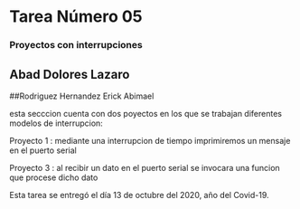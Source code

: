 # Tarea Número 05
### Proyectos con interrupciones 
## Abad Dolores Lazaro
##Rodriguez Hernandez Erick Abimael



esta secccion cuenta con dos poyectos en los que se trabajan 
diferentes modelos de interrupcion:

Proyecto 1 :
mediante una interrupcion de tiempo imprimiremos un mensaje en el 
puerto serial


Proyecto 3 :
al recibir un dato en el puerto serial se invocara una funcion que
 procese dicho dato

Esta tarea se entregó el día 13 de octubre del 2020, año del Covid-19.